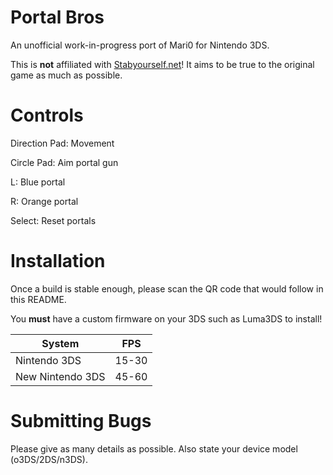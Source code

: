 # Portal Bros
An unofficial work-in-progress port of Mari0 for Nintendo 3DS.

This is **not** affiliated with [Stabyourself.net](http://stabyourself.net)! It aims to be true to the original game as much as possible.

# Controls
Direction Pad: Movement

Circle Pad: Aim portal gun

L: Blue portal

R: Orange portal

Select: Reset portals

# Installation
Once a build is stable enough, please scan the QR code that would follow in this README.

You **must** have a custom firmware on your 3DS such as Luma3DS to install!

| System            | FPS    |
| ----------------- |:------:|
| Nintendo 3DS      | 15-30  |
| New Nintendo 3DS  | 45-60  |

# Submitting Bugs
Please give as many details as possible. Also state your device model (o3DS/2DS/n3DS).

